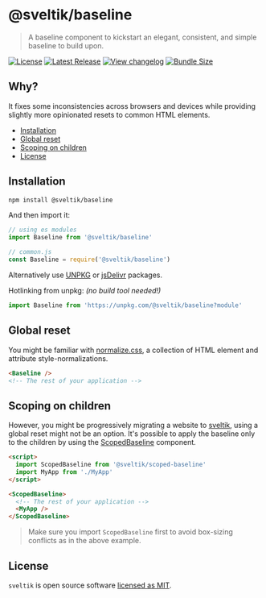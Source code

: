 # @sveltik/baseline

> A baseline component to kickstart an elegant, consistent, and simple baseline to build upon.

[![License](https://badgen.net/npm/license/@sveltik/baseline)](https://github.com/kenoxa/@sveltik/baseline/blob/main/LICENSE)
[![Latest Release](https://badgen.net/npm/v/@sveltik/baseline)](https://www.npmjs.com/package/@sveltik/baseline)
[![View changelog](https://badgen.net/badge/%E2%80%8B/Explore%20Changelog/green?icon=awesome)](https://changelogs.xyz/@sveltik/baseline)
[![Bundle Size](https://badgen.net/bundlephobia/minzip/@sveltik/baseline)](https://bundlephobia.com/result?p=@sveltik/baseline)

## Why?

It fixes some inconsistencies across browsers and devices while providing slightly more opinionated resets to common HTML elements.

<!-- prettier-ignore-start -->
<!-- START doctoc generated TOC please keep comment here to allow auto update -->
<!-- DON'T EDIT THIS SECTION, INSTEAD RE-RUN doctoc TO UPDATE -->


- [Installation](#installation)
- [Global reset](#global-reset)
- [Scoping on children](#scoping-on-children)
- [License](#license)

<!-- END doctoc generated TOC please keep comment here to allow auto update -->
<!-- prettier-ignore-end -->

## Installation

```sh
npm install @sveltik/baseline
```

And then import it:

```js
// using es modules
import Baseline from '@sveltik/baseline'

// common.js
const Baseline = require('@sveltik/baseline')
```

Alternatively use [UNPKG](https://unpkg.com/@sveltik/baseline/) or [jsDelivr](https://cdn.jsdelivr.net/npm/@sveltik/baseline/) packages.

Hotlinking from unpkg: _(no build tool needed!)_

```js
import Baseline from 'https://unpkg.com/@sveltik/baseline?module'
```

## Global reset

You might be familiar with [normalize.css](https://github.com/necolas/normalize.css), a collection of HTML element and attribute style-normalizations.

```html
<Baseline />
<!-- The rest of your application -->
```

## Scoping on children

However, you might be progressively migrating a website to [sveltik], using a global reset might not be an option. It's possible to apply the baseline only to the children by using the [ScopedBaseline](../scoped-baseline/README.md) component.

```html
<script>
  import ScopedBaseline from '@sveltik/scoped-baseline'
  import MyApp from './MyApp'
</script>

<ScopedBaseline>
  <!-- The rest of your application -->
  <MyApp />
</ScopedBaseline>
```

> Make sure you import `ScopedBaseline` first to avoid box-sizing conflicts as in the above example.

## License

`sveltik` is open source software [licensed as MIT](https://github.com/kenoxa/sveltik/blob/main/LICENSE).

[sveltik]: https://sveltik.js.org/
[svelte]: https://svelte.dev/
